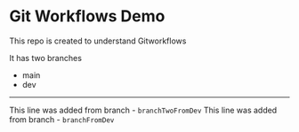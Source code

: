 # Git Workflows Demo

This repo is created to understand Gitworkflows

It has two branches

- main
- dev

---

This line was added from branch - `branchTwoFromDev`
This line was added from branch - `branchFromDev`
